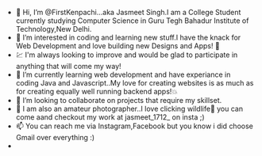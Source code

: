 - 👋 Hi, I’m @FirstKenpachi...aka Jasmeet Singh.I am a College Student currently studying Computer Science in Guru Tegh Bahadur Institute of Technology,New Delhi.
- 👀 I’m interested in coding and learning new stuff.I have the knack for Web Development and love building new Designs and Apps! 🙌
- 💹 I'm always looking to improve and would be glad to participate in anything that will come my way!
- 🌱 I’m currently learning web development and have experiance in coding Java and Javascript..My love for creating websites is as much as for creating equally well running backend apps!💥
- 💞️ I’m looking to collaborate on projects that require my skillset.
- 📸 I am also an amateur photographer..I love clicking wildlife🦩 you can come aand checkout my work at jasmeet_1712_ on insta ;)
- 📫 You can reach me via Instagram,Facebook but you know i did choose Gmail over everything :)
- 

<!---
FirstKenpachi/FirstKenpachi is a ✨ special ✨ repository because its `README.md` (this file) appears on your GitHub profile.
You can click the Preview link to take a look at your changes.
--->
